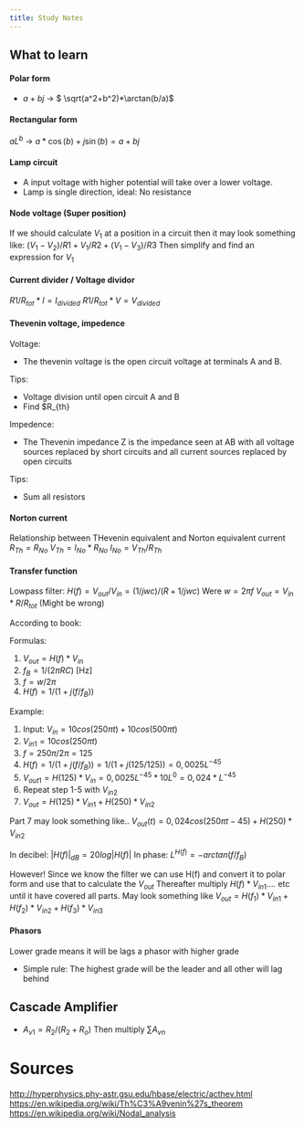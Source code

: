```yaml
---
title: Study Notes
---
```

## What to learn
#### Polar form
* $a + bj$ -> $ \sqrt(a^2+b^2)*\arctan(b/a)$ 
#### Rectangular form
$aL^b$ -> $a*\cos(b) + j\sin(b) = a+bj$

#### Lamp circuit
* A input voltage with higher potential will take over a lower voltage.
* Lamp is single direction, ideal: No resistance

####
#### Node voltage (Super position)

If we should calculate $V_1$ at a position in a circuit then it may look something like:
$(V_1 - V_2)/R1 + V_1/R2 + (V_1 - V_3)/R3$
Then simplify and find an expression for $V_1$
#### Current divider / Voltage dividor
$R1/R_{tot} * I = I_{divided}$
$R1/R_{tot} * V = V_{divided}$


#### Thevenin voltage, impedence

Voltage: 
* The thevenin voltage is the open circuit voltage at terminals A and B.

Tips: 
* Voltage division until open circuit A and B
* Find $R_{th}

Impedence:

* The Thevenin impedance Z is the impedance seen at AB with all voltage sources replaced by short circuits and all current sources replaced by open circuits

Tips:
* Sum all resistors

#### Norton current
Relationship between THevenin equivalent and Norton equivalent current
$R_{Th} = R_{No}$
$V_{Th} = I_{No}*R_{No}$
$I_{No} = V_{Th}/R_{Th}$

#### Transfer function
Lowpass filter:
$H(f) = V_{out}/V_{in} = (1/jwc)/(R+1/jwc)$ 
Were $w = 2\pi f$
$V_{out} = V_{in}*R/R_{tot}$ (Might be wrong)

According to book:

Formulas:
1) $V_{out} = H(f)*V_{in}$
2) $f_B = 1/(2\pi RC)$ [Hz]
3) $f = w/2\pi$
4) $H(f) = 1/(1 + j(f/f_B))$

Example:
1) Input: $V_{in} = 10cos(250\pi t) + 10cos(500\pi t)$
2) $V_{in1} = 10cos(250\pi t)$
3) $f = 250\pi/2\pi = 125$
4) $H(f) = 1/(1+j(f/f_B)) = 1/(1 + j(125/125)) = 0,0025L^{-45}$
5) $V_{out1} = H(125) * V_{in} = 0,0025L^{-45} * 10L^{0} = 0,024*L^{-45}$
6) Repeat step 1-5 with $V_{in2}$
7)  $V_{out} = H(125) * V_{in1} + H(250)*V_{in2}$

Part 7 may look something like.. $V_{out}(t) = 0,024cos(250\pi t - 45) + H(250)*V_{in2}$

In decibel:
$|H(f)|_{dB} = 20log|H(f)|$
In phase:
$L^{H(f)} = -arctan(f/f_B)$

However! Since we know the filter we can use H(f) and convert it to polar form and use that to calculate the $V_{out}$ Thereafter multiply $H(f) * V_{in1}....$ etc until it have covered all parts. May look something like $V_{out} = H(f_1) * V_{in1} + H(f_2) * V_{in2} + H(f_3) * V_{in3}$


#### Phasors
Lower grade means it will be lags a phasor with higher grade
* Simple rule: The highest grade will be the leader and all other will lag behind
## Cascade Amplifier
* $A_{v1} = R_2/(R_2 + R_o)$
Then multiply $\sum{A_{vn}}$
# Sources
http://hyperphysics.phy-astr.gsu.edu/hbase/electric/acthev.html
https://en.wikipedia.org/wiki/Th%C3%A9venin%27s_theorem
https://en.wikipedia.org/wiki/Nodal_analysis
